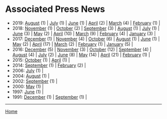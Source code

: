 # Associated Press News

  * 2019: 
      [August](./associated-press-news-2019-08.md) (1) | 
      [July](./associated-press-news-2019-07.md) (1) | 
      [June](./associated-press-news-2019-06.md) (1) | 
      [April](./associated-press-news-2019-04.md) (2) | 
      [March](./associated-press-news-2019-03.md) (4) | 
      [February](./associated-press-news-2019-02.md) (1) | 
  * 2018: 
      [November](./associated-press-news-2018-11.md) (1) | 
      [October](./associated-press-news-2018-10.md) (2) | 
      [September](./associated-press-news-2018-09.md) (3) | 
      [August](./associated-press-news-2018-08.md) (1) | 
      [July](./associated-press-news-2018-07.md) (1) | 
      [June](./associated-press-news-2018-06.md) (3) | 
      [May](./associated-press-news-2018-05.md) (2) | 
      [April](./associated-press-news-2018-04.md) (10) | 
      [March](./associated-press-news-2018-03.md) (9) | 
      [February](./associated-press-news-2018-02.md) (4) | 
      [January](./associated-press-news-2018-01.md) (3) | 
  * 2017: 
      [December](./associated-press-news-2017-12.md) (1) | 
      [November](./associated-press-news-2017-11.md) (4) | 
      [October](./associated-press-news-2017-10.md) (6) | 
      [August](./associated-press-news-2017-08.md) (1) | 
      [June](./associated-press-news-2017-06.md) (1) | 
      [May](./associated-press-news-2017-05.md) (2) | 
      [April](./associated-press-news-2017-04.md) (17) | 
      [March](./associated-press-news-2017-03.md) (2) | 
      [February](./associated-press-news-2017-02.md) (1) | 
      [January](./associated-press-news-2017-01.md) (5) | 
  * 2016: 
      [December](./associated-press-news-2016-12.md) (5) | 
      [November](./associated-press-news-2016-11.md) (3) | 
      [October](./associated-press-news-2016-10.md) (12) | 
      [September](./associated-press-news-2016-09.md) (4) | 
      [August](./associated-press-news-2016-08.md) (4) | 
      [July](./associated-press-news-2016-07.md) (2) | 
      [June](./associated-press-news-2016-06.md) (8) | 
      [May](./associated-press-news-2016-05.md) (14) | 
      [April](./associated-press-news-2016-04.md) (21) | 
      [February](./associated-press-news-2016-02.md) (1) | 
  * 2015: 
      [October](./associated-press-news-2015-10.md) (1) | 
      [April](./associated-press-news-2015-04.md) (1) | 
  * 2014: 
      [September](./associated-press-news-2014-09.md) (1) | 
      [February](./associated-press-news-2014-02.md) (2) | 
  * 2006: 
      [July](./associated-press-news-2006-07.md) (1) | 
  * 2004: 
      [August](./associated-press-news-2004-08.md) (1) | 
  * 2002: 
      [September](./associated-press-news-2002-09.md) (1) | 
  * 2000: 
      [May](./associated-press-news-2000-05.md) (1) | 
  * 1997: 
      [June](./associated-press-news-1997-06.md) (1) | 
  * 1991: 
      [December](./associated-press-news-1991-12.md) (1) | 
      [September](./associated-press-news-1991-09.md) (1) | 

----

[Home](../)
